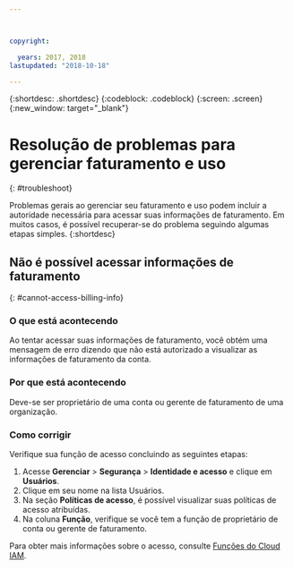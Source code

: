 ```yaml
---



copyright:

  years: 2017, 2018
lastupdated: "2018-10-18"

---
```


{:shortdesc: .shortdesc}
{:codeblock: .codeblock}
{:screen: .screen}
{:new_window: target="_blank"}

# Resolução de problemas para gerenciar faturamento e uso
{: #troubleshoot}

Problemas gerais ao gerenciar seu faturamento e uso podem incluir a autoridade necessária para acessar suas informações de faturamento. Em muitos casos, é possível recuperar-se do problema seguindo algumas etapas simples.
{:shortdesc}

## Não é possível acessar informações de faturamento
{: #cannot-access-billing-info}

### O que está acontecendo

Ao tentar acessar suas informações de faturamento, você obtém uma mensagem de erro dizendo que não está autorizado a visualizar as informações de faturamento da conta.

### Por que está acontecendo

Deve-se ser proprietário de uma conta ou gerente de faturamento de uma organização. 

### Como corrigir

Verifique sua função de acesso concluindo as seguintes etapas: 

1. Acesse **Gerenciar** > **Segurança** > **Identidade e acesso** e clique em **Usuários**.
2. Clique em seu nome na lista Usuários.
3. Na seção **Políticas de acesso**, é possível visualizar suas políticas de acesso atribuídas. 
4. Na coluna **Função**, verifique se você tem a função de proprietário de conta ou gerente de faturamento.  

Para obter mais informações sobre o acesso, consulte [Funções
do Cloud IAM](/docs/iam/users_roles.html#iamusermanrol).
